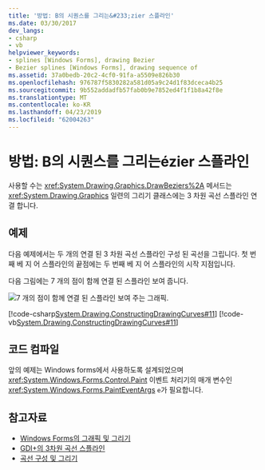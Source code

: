 ```yaml
---
title: '방법: B의 시퀀스를 그리는&#233;zier 스플라인'
ms.date: 03/30/2017
dev_langs:
- csharp
- vb
helpviewer_keywords:
- splines [Windows Forms], drawing Bezier
- Bezier splines [Windows Forms], drawing sequence of
ms.assetid: 37a0bedb-20c2-4cf0-91fa-a5509e826b30
ms.openlocfilehash: 976787f5830282a581d05a9c24d1f83dceca4b25
ms.sourcegitcommit: 9b552addadfb57fab0b9e7852ed4f1f1b8a42f8e
ms.translationtype: MT
ms.contentlocale: ko-KR
ms.lasthandoff: 04/23/2019
ms.locfileid: "62004263"
---
```

# <a name="how-to-draw-a-sequence-of-b233zier-splines"></a>방법: B의 시퀀스를 그리는&#233;zier 스플라인
사용할 수는 <xref:System.Drawing.Graphics.DrawBeziers%2A> 메서드는 <xref:System.Drawing.Graphics> 일련의 그리기 클래스에는 3 차원 곡선 스플라인 연결 합니다.  
  
## <a name="example"></a>예제  
 다음 예제에서는 두 개의 연결 된 3 차원 곡선 스플라인 구성 된 곡선을 그립니다. 첫 번째 베 지 어 스플라인의 끝점에는 두 번째 베 지 어 스플라인의 시작 지점입니다.  
  
 다음 그림에는 7 개의 점이 함께 연결 된 스플라인 보여 줍니다.  
  
 ![7 개의 점이 함께 연결 된 스플라인 보여 주는 그래픽.](./media/how-to-draw-a-sequence-of-bezier-splines/bezier-spline-seven-points.png)  
  
 [!code-csharp[System.Drawing.ConstructingDrawingCurves#11](~/samples/snippets/csharp/VS_Snippets_Winforms/System.Drawing.ConstructingDrawingCurves/CS/Class1.cs#11)]
 [!code-vb[System.Drawing.ConstructingDrawingCurves#11](~/samples/snippets/visualbasic/VS_Snippets_Winforms/System.Drawing.ConstructingDrawingCurves/VB/Class1.vb#11)]  
  
## <a name="compiling-the-code"></a>코드 컴파일  
 앞의 예제는 Windows forms에서 사용하도록 설계되었으며 <xref:System.Windows.Forms.Control.Paint> 이벤트 처리기의 매개 변수인 <xref:System.Windows.Forms.PaintEventArgs> `e`가 필요합니다.  
  
## <a name="see-also"></a>참고자료

- [Windows Forms의 그래픽 및 그리기](graphics-and-drawing-in-windows-forms.md)
- [GDI+의 3차원 곡선 스플라인](bezier-splines-in-gdi.md)
- [곡선 구성 및 그리기](constructing-and-drawing-curves.md)
